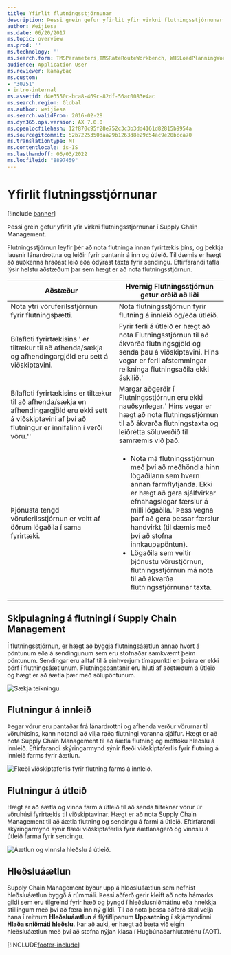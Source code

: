 ```yaml
---
title: Yfirlit flutningsstjórnunar
description: Þessi grein gefur yfirlit yfir virkni flutningsstjórnunar í Supply Chain Management.
author: Weijiesa
ms.date: 06/20/2017
ms.topic: overview
ms.prod: ''
ms.technology: ''
ms.search.form: TMSParameters,TMSRateRouteWorkbench, WHSLoadPlanningWorkbench, TMSLoadBuildTemplateApply, WHSLoadTemplate, TMSTransportationStatus, TMSLoadSeal, TMSLoadBuildProposal, TMSLoadBuildWorkbench, TMSLoadBuildStrategy, TMSLoadBuildStrategyAttributeValue
audience: Application User
ms.reviewer: kamaybac
ms.custom:
- "30251"
- intro-internal
ms.assetid: d4e3550c-bca8-469c-82df-56ac0083e4ac
ms.search.region: Global
ms.author: weijiesa
ms.search.validFrom: 2016-02-28
ms.dyn365.ops.version: AX 7.0.0
ms.openlocfilehash: 12f870c95f28e752c3c3b3dd4161d82815b9954a
ms.sourcegitcommit: 52b7225350daa29b1263d8e29c54ac9e20bcca70
ms.translationtype: MT
ms.contentlocale: is-IS
ms.lasthandoff: 06/03/2022
ms.locfileid: "8897459"
---
```

# <a name="transportation-management-overview"></a>Yfirlit flutningsstjórnunar

[!include [banner](../includes/banner.md)]

Þessi grein gefur yfirlit yfir virkni flutningsstjórnunar í Supply Chain Management.

Flutningsstjórnun leyfir þér að nota flutninga innan fyrirtækis þíns, og þekkja lausnir lánardrottna og leiðir fyrir pantanir á inn og útleið. Til dæmis er hægt að auðkenna hraðast leið eða ódýrast taxta fyrir sendingu. Eftirfarandi tafla lýsir helstu aðstæðum þar sem hægt er að nota flutningsstjórnun.

<table>
<colgroup>
<col width="50%" />
<col width="50%" />
</colgroup>
<thead>
<tr class="header">
<th>Aðstæður</th>
<th>Hvernig Flutningsstjórnun getur orðið að liði</th>
</tr>
</thead>
<tbody>
<tr class="odd">
<td>Nota ytri vöruferilsstjórnun fyrir flutningsþætti.</td>
<td>Nota flutningsstjórnun fyrir flutning á innleið og/eða útleið.</td>
</tr>
<tr class="even">
<td>Bílafloti fyrirtækisins &#39; er tiltækur til að afhenda/sækja og afhendingargjöld eru sett á viðskiptavini.</td>
<td>Fyrir ferli á útleið er hægt að nota Flutningsstjórnun til að ákvarða flutningsgjöld og senda þau á viðskiptavini. Hins vegar er ferli afstemmingar reikninga flutningsaðila ekki áskilið.&#39;</td>
</tr>
<tr class="odd">
<td>Bílafloti fyrirtækisins er tiltækur til að afhenda/sækja en afhendingargjöld eru ekki sett á viðskiptavini af því að flutningur er innifalinn í verði vöru.&#39;&#39;</td>
<td>Margar aðgerðir í Flutningsstjórnun eru ekki nauðsynlegar.&#39; Hins vegar er hægt að nota flutningsstjórnun til að ákvarða flutningstaxta og leiðrétta söluverðið til samræmis við það.</td>
</tr>
<tr class="even">
<td>Þjónusta tengd vöruferilsstjórnun er veitt af öðrum lögaðila í sama fyrirtæki.</td>
<td><ul>
<li>Nota má flutningsstjórnun með því að meðhöndla hinn lögaðilann sem hvern annan farmflytjanda. Ekki er hægt að gera sjálfvirkar efnahagslegar færslur á milli lögaðila.&#39; Þess vegna þarf að gera þessar færslur handvirkt (til dæmis með því að stofna innkaupapöntun).</li>
<li>Lögaðila sem veitir þjónustu vörustjórnun, flutningsstjórnun má nota til að ákvarða flutningsstjórnunar taxta.</li>
</ul></td>
</tr>
</tbody>
</table>

## <a name="planning-transportation-in-supply-chain-management"></a>Skipulagning á flutningi í Supply Chain Management
Í flutningsstjórnun, er hægt að byggja flutningsáætlun annað hvort á pöntunum eða á sendingunum sem eru stofnaðar samkvæmt þeim pöntunum. Sendingar eru alltaf til á einhverjum tímapunkti en þeirra er ekki þörf í flutningsáætlunum. Flutningspantanir eru hluti af aðstæðum á útleið og hægt er að áætla þær með sölupöntunum. 

![Sækja teikningu.](./media/Load-drawing1-1024x477.jpg)

## <a name="inbound-transportation"></a>Flutningur á innleið
Þegar vörur eru pantaðar frá lánardrottni og afhenda verður vörurnar til vöruhúsins, kann notandi að vilja raða flutningi varanna sjálfur. Hægt er að nota Supply Chain Management til að áætla flutning og móttöku hleðslu á innleið. Eftirfarandi skýringarmynd sýnir flæði viðskiptaferlis fyrir flutning á innleið farms fyrir áætlun. 

![Flæði viðskiptaferlis fyrir flutning farms á innleið.](./media/Businessprocessflowforinboundloadtransportation.jpg)

## <a name="outbound-transportation"></a>Flutningur á útleið
Hægt er að áætla og vinna farm á útleið til að senda tilteknar vörur úr vöruhúsi fyrirtækis til viðskiptavinar. Hægt er að nota Supply Chain Management til að áætla flutning og sendingu á farmi á útleið. Eftirfarandi skýringarmynd sýnir flæði viðskiptaferlis fyrir áætlanagerð og vinnslu á útleið farma fyrir sendingu. 

![Áætlun og vinnsla hleðslu á útleið.](./media/Planningandprocessingoutboundloads.jpg)

## <a name="load-building"></a>Hleðsluáætlun
Supply Chain Management býður upp á hleðsluáætlun sem nefnist hleðsluáætlun byggð á rúmmáli. Þessi aðferð gerir kleift að nota hámarks gildi sem eru tilgreind fyrir hæð og þyngd í hleðslusniðmátinu eða hnekkja stillingum með því að færa inn ný gildi. Til að nota þessa aðferð skal velja hana í reitnum **Hleðsluáætlun** á flýtiflipanum **Uppsetning** í skjámyndinni **Hlaða sniðmáti hleðslu**. Þar að auki, er hægt að bæta við eigin hleðsluáætlun með því að stofna nýjan klasa í Hugbúnaðarhlutatrénu (AOT).





[!INCLUDE[footer-include](../../includes/footer-banner.md)]